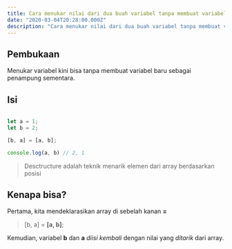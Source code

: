 ```yaml
---
title: Cara menukar nilai dari dua buah variabel tanpa membuat variabel baru
date: "2020-03-04T20:28:00.000Z"
description: "Cara menukar nilai dari dua buah variabel tanpa membuat variabel baru dengan cara destructor array"
---
```



## Pembukaan

Menukar variabel kini bisa tanpa membuat variabel baru sebagai penampung sementara.

## Isi

```javascript

let a = 1;
let b = 2;

[b, a] = [a, b];

console.log(a, b) // 2, 1

```

> Desctructure adalah teknik menarik elemen dari array berdasarkan posisi

## Kenapa bisa?

Pertama, kita mendeklarasikan array di sebelah kanan **=**

> [b, a] = **[a, b]**;

Kemudian, variabel **b** dan **a** _diisi kembali_ dengan nilai yang _ditarik_ dari array.
